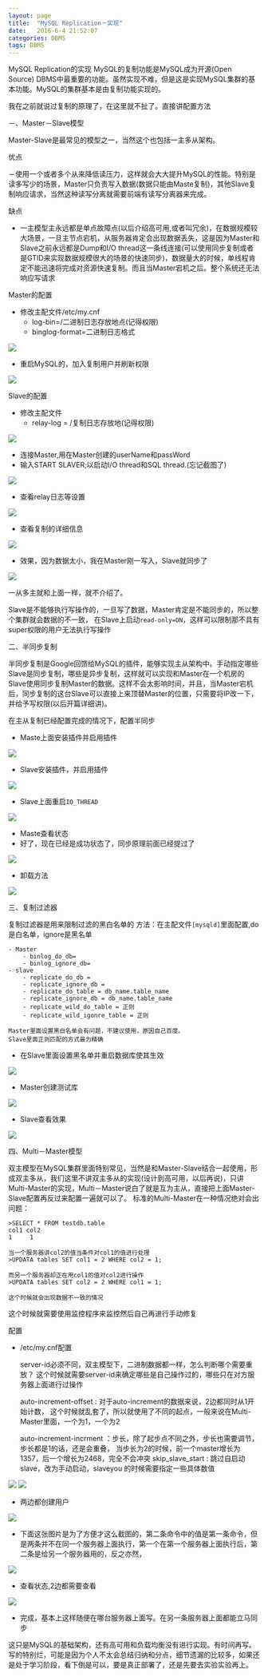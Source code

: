 ```yaml
---
layout: page
title:  "MySQL Replication－实现"
date:   2016-6-4 21:52:07
categories: DBMS
tags: DBMS
---
```


MySQL Replication的实现
MySQL的复制功能是MySQL成为开源(Open Source) DBMS中最重要的功能。虽然实现不难，但是这是实现MySQL集群的基本功能。MySQL的集群基本是由复制功能实现的。

我在之前就说过复制的原理了，在这里就不扯了。直接讲配置方法

－、Master－Slave模型

Master-Slave是最常见的模型之一，当然这个也包括一主多从架构。

优点

－使用一个或者多个从来降低读压力，这样就会大大提升MySQL的性能。特别是读多写少的场景，Master只负责写入数据(数据只能由Maste复制)，其他Slave复制响应请求，当然这种读写分离就需要前端有读写分离器来完成。

缺点

- 一主模型主永远都是单点故障点(以后介绍高可用,或者叫冗余)，在数据规模较大场景，一旦主节点宕机，从服务器肯定会出现数据丢失，这是因为Master和Slave之前永远都是Dump和I/O thread这一条线连接(可以使用同步复制或者是GTID来实现数据规模很大的场景的快速同步)，数据量大的时候，单线程肯定不能迅速将完成对资源快速复制。而且当Master宕机之后。整个系统还无法响应写请求

Master的配置

- 修改主配文件/etc/my.cnf
	- log-bin=/二进制日志存放地点(记得权限)
	- binglog-format=二进制日志格式

![](https://github.com/chenyanshan/images/blob/master/linux/server/MySQL/master_1_binlog.jpg?raw=true)

- 重启MySQL的，加入复制用户并刷新权限

![](https://github.com/chenyanshan/images/blob/master/linux/server/MySQL/master_3_grant_user.jpg?raw=true)

Slave的配置

- 修改主配文件
	- relay-log = /复制日志存放地(记得权限)

![](https://github.com/chenyanshan/images/blob/master/linux/server/MySQL/slaver_my_cnf.jpg?raw=true)

- 连接Master,用在Master创建的userName和passWord
- 输入START SLAVER;以启动I/O thread和SQL thread.(忘记截图了)

![](https://github.com/chenyanshan/images/blob/master/linux/server/MySQL/slave_2.jpg?raw=true)

- 查看relay日志等设置

![](https://github.com/chenyanshan/images/blob/master/linux/server/MySQL/slave_3_show.jpg?raw=true)

- 查看复制的详细信息

![](https://github.com/chenyanshan/images/blob/master/linux/server/MySQL/slave_5_show_slave_status_2.jpg?raw=true)

- 效果，因为数据太小，我在Master刚一写入，Slave就同步了

![](https://github.com/chenyanshan/images/blob/master/linux/server/MySQL/slaver01.jpg?raw=true)

一从多主就和上面一样，就不介绍了。

Slave是不能够执行写操作的，一旦写了数据，Master肯定是不能同步的，所以整个集群就会数据的不一致，
在Slave上启动`read-only=ON`，这样可以限制那不具有super权限的用户无法执行写操作


二、半同步复制

半同步复制是Google回馈给MySQL的插件，能够实现主从架构中。手动指定哪些Slave是同步复制，哪些是异步复制，这样就可以实现和Master在一个机房的Slave使用同步复制Master的数据。这样不会太影响时间，并且，当Master宕机后，同步复制的这台Slave可以直接上来顶替Master的位置，只需要将IP改一下，并给予写权限(以后开篇详细讲)。

在主从复制已经配置完成的情况下，配置半同步
 
- Maste上面安装插件并启用插件

![](https://github.com/chenyanshan/images/blob/master/linux/server/MySQL/bantongbu/master_1.jpg?raw=true)

- Slave安装插件，并启用插件

![](https://github.com/chenyanshan/images/blob/master/linux/server/MySQL/bantongbu/slave_1.jpg?raw=true)

- Slave上面重启`IO_THREAD`

![](https://github.com/chenyanshan/images/blob/master/linux/server/MySQL/bantongbu/slave_stop_start.jpg?raw=true)

- Maste查看状态
- 好了，现在已经是成功状态了，同步原理前面已经提过了

![](https://github.com/chenyanshan/images/blob/master/linux/server/MySQL/bantongbu/master_2_2.jpg?raw=true)

- 卸载方法

![](https://github.com/chenyanshan/images/blob/master/linux/server/MySQL/bantongbu/uninstall.jpg?raw=true)


三、复制过滤器

复制过滤器是用来限制过滤的黑白名单的
方法：在主配文件`[mysqld]`里面配置,do是白名单，ignore是黑名单
	
	- Master
		- binlog_do_db=
		- binlog_ignore_db=
	- slave
		- replicate_do_db =
		- replicate_ignore_db =
		- replicate_do_table = db_name.table_name 
		- replicate_ignore_db = db_name.table_name 
		- replicate_wild_do_table = 正则
		- replicate_wild_igonre_table = 正则
	
	Master里面设置黑白名单会有问题，不建议使用，原因自己百度。
	Slave里面正则匹配的方式最为精确
 
- 在Slave里面设置黑名单并重启数据库使其生效

![](https://github.com/chenyanshan/images/blob/master/linux/server/MySQL/bantongbu/2_slave_hei.jpg?raw=true)

- Master创建测试库

![](https://github.com/chenyanshan/images/blob/master/linux/server/MySQL/bantongbu/2_3_Maste_create_database.jpg?raw=true)

- Slave查看效果

![](https://github.com/chenyanshan/images/blob/master/linux/server/MySQL/bantongbu/2_4_slave_relay_database.jpg?raw=true)

四、Multi－Master模型

双主模型在MySQL集群里面特别常见，当然是和Master-Slave结合一起使用，形成双主多从，我们这里不讲双主多从的实现(设计到高可用，以后再说)，只讲Multi-Master的实现，Multi－Master说白了就是互为主从，直接把上面Master-Slave配置再反过来配置一遍就可以了。
标准的Multi-Master在一种情况绝对会出问题：
	
	>SELECT * FROM testdb.table
	col1 col2
	1     1
	
	当一个服务器讲col2的值当条件对col1的值进行处理
	>UPDATA tables SET col1 = 2 WHERE col2 = 1;
	
	而另一个服务器却正在用col1的值对col2进行操作
	>UPDATA tables SET col2 = 2 WHERE col1 = 1;
	
	这个时候就会出现数据不一致的情况

这个时候就需要使用监控程序来监控然后自己再进行手动修复

配置

- /etc/my.cnf配置

	server-id必须不同，双主模型下，二进制数据都一样，怎么判断哪个需要重放？
	这个时候就需要server-id来确定哪些是自己操作过的，哪些只在对方服务器上面进行过操作
	
	auto-increment-offset : 对于auto-increment的数据来说，2边都同时从1开始计数，
	这个时候就乱套了，所以就使用了不同的起点，一般来说在Multi-Master里面，一个为1，一个为2
	
	auto-increment-incrment ：步长，除了起步点不同之外，步长也需要调节，步长都是1的话，还是会重叠，
	当步长为2的时候，前一个master增长为1357，后一个增长为2468，完全不会冲突
	skip_slave_start : 跳过自启动slave，改为手动启动，slaveyou 的时候需要指定一些具体数值

![](https://github.com/chenyanshan/images/blob/master/linux/server/MySQL/bantongbu/3_1_multi-master.jpg?raw=true)
![](https://github.com/chenyanshan/images/blob/master/linux/server/MySQL/bantongbu/3_2_multi-master.jpg?raw=true)

- 两边都创建用户

![](https://github.com/chenyanshan/images/blob/master/linux/server/MySQL/bantongbu/3_4_grant.jpg?raw=true)

- 下面这张图片是为了方便才这么截图的，第二条命令中的值是第一条命令，但是两条并不在同一个服务器上面执行，第一个在第一个服务器上面执行后，第二条是给另一个服务器用的，反之亦然，

![](https://github.com/chenyanshan/images/blob/master/linux/server/MySQL/bantongbu/3_9_master_status.jpg?raw=true)

- 查看状态,2边都需要查看

![](https://github.com/chenyanshan/images/blob/master/linux/server/MySQL/bantongbu/3_5_ok.jpg?raw=true)

- 完成，基本上这样随便在哪台服务器上面写。在另一条服务器上面都能立马同步

这只是MySQL的基础架构，还有高可用和负载均衡没有进行实现。有时间再写。写的特别烂，可能是因为个人不太会总结归纳和分点，细节遗漏的比较多，如果还是处于学习阶段，看下倒是可以，要是真正部署了，还是先要去实验实验再上。

